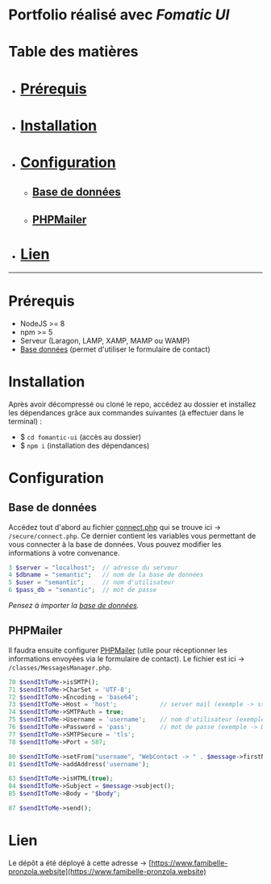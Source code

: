 # Portfolio réalisé avec *Fomatic UI*

# Table des matières
- # [Prérequis](#prérequis)
- # [Installation](#installation)
- # [Configuration](#configuration)
    * ## [Base de données](#base-de-données)
    * ## [PHPMailer](#phpmailer)
- # [Lien](#lien)

---

# Prérequis 
- NodeJS >= 8
- npm >= 5
- Serveur (Laragon, LAMP, XAMP, MAMP ou WAMP)
- [Base données](./bdd/messages.sql) (permet d'utiliser le formulaire de contact)

# Installation

Après avoir décompressé ou cloné le repo, accédez au dossier et installez les dépendances grâce aux commandes suivantes (à effectuer dans le terminal) :
- $ `cd fomantic-ui` (accès au dossier)
- $ `npm i` (installation des dépendances)

# Configuration

## Base de données

Accédez tout d'abord au fichier [connect.php](./secure/connect.php) qui se trouve ici -> `/secure/connect.php`. Ce dernier contient les variables vous permettant de vous connecter à la base de données. Vous pouvez modifier les informations à votre convenance.

```php
3 $server = "localhost";  // adresse du serveur
4 $dbname = "semantic";   // nom de la base de données
5 $user = "semantic";     // nom d'utilisateur
6 $pass_db = "semantic";  // mot de passe
```
*Pensez à importer la [base de données](./bdd/messages.sql).*

## PHPMailer

Il faudra ensuite configurer [PHPMailer](./classes/MessagesManager.php#L67) (utile pour réceptionner les informations envoyées via le formulaire de contact). Le fichier est ici -> `/classes/MessagesManager.php`.

```php
70 $sendItToMe->isSMTP();
71 $sendItToMe->CharSet = 'UTF-8';
72 $sendItToMe->Encoding = 'base64';
73 $sendItToMe->Host = 'host';            // server mail (exemple -> ssl0.ovh.net)
74 $sendItToMe->SMTPAuth = true;
75 $sendItToMe->Username = 'username';    // nom d'utilisateur (exemple -> senku@ishigami.jp)
76 $sendItToMe->Password = 'pass';        // mot de passe (exemple -> Dr.Stone)
77 $sendItToMe->SMTPSecure = 'tls';
78 $sendItToMe->Port = 587;

80 $sendItToMe->setFrom("username", "WebContact -> " . $message->firstName() . ' ' . $message->lastName() . ' ( ' . $message->email() . ' )');
81 $sendItToMe->addAddress('username');

83 $sendItToMe->isHTML(true);
84 $sendItToMe->Subject = $message->subject();
85 $sendItToMe->Body = "$body";

87 $sendItToMe->send();
```

# Lien

Le dépôt a été déployé à cette adresse -> [https://www.famibelle-pronzola.website](https://www.famibelle-pronzola.website)